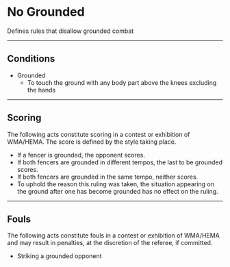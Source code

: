 # No Grounded

Defines rules that disallow grounded combat

---

## Conditions

- Grounded
  - To touch the ground with any body part above the knees excluding the hands

---

## Scoring

The following acts constitute scoring in a contest or exhibition of WMA/HEMA. The score is defined by the style taking place.

- If a fencer is grounded, the opponent scores.
- If both fencers are grounded in different tempos, the last to be grounded scores.
- If both fencers are grounded in the same tempo, neither scores.
- To uphold the reason this ruling was taken, the situation appearing on the ground after one has become grounded has no effect on the ruling.

---

## Fouls

The following acts constitute fouls in a contest or exhibition of WMA/HEMA and may result in penalties, at the discretion of the referee, if committed.

- Striking a grounded opponent
